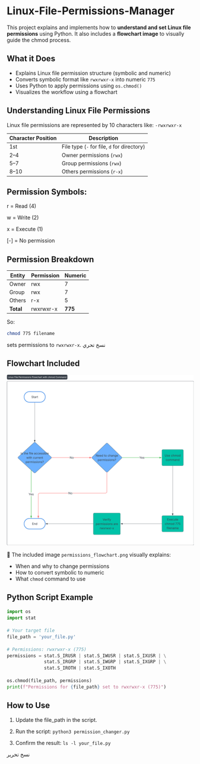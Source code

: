 # Linux-File-Permissions-Manager

This project explains and implements how to **understand and set Linux file permissions** using Python. It also includes a **flowchart image** to visually guide the chmod process.


## What it Does

- Explains Linux file permission structure (symbolic and numeric)
- Converts symbolic format like `rwxrwxr-x` into numeric `775`
- Uses Python to apply permissions using `os.chmod()`
- Visualizes the workflow using a flowchart


## Understanding Linux File Permissions
Linux file permissions are represented by 10 characters like:
`-rwxrwxr-x`

| Character Position | Description                                 |
| ------------------ | ------------------------------------------- |
| 1st                | File type (`-` for file, `d` for directory) |
| 2–4                | Owner permissions (`rwx`)                   |
| 5–7                | Group permissions (`rwx`)                   |
| 8–10               | Others permissions (`r-x`)                  |

## Permission Symbols:
r = Read (4)

w = Write (2)

x = Execute (1)

[-] = No permission

## Permission Breakdown

| Entity    | Permission | Numeric |
| --------- | ---------- | ------- |
| Owner     | rwx        | 7       |
| Group     | rwx        | 7       |
| Others    | r-x        | 5       |
| **Total** | rwxrwxr-x  | **775** |

So:

```  bash
chmod 775 filename
```
sets permissions to `rwxrwxr-x`.
نسخ
تحري
## Flowchart Included

![photo](Flowchart-Linux-File-Permissions-Flowchart-with-chmod-Command.png)

📌 The included image `permissions_flowchart.png` visually explains:
- When and why to change permissions
- How to convert symbolic to numeric
- What `chmod` command to use



## Python Script Example

```python
import os
import stat

# Your target file
file_path = 'your_file.py'

# Permissions: rwxrwxr-x (775)
permissions = stat.S_IRUSR | stat.S_IWUSR | stat.S_IXUSR | \
              stat.S_IRGRP | stat.S_IWGRP | stat.S_IXGRP | \
              stat.S_IROTH | stat.S_IXOTH

os.chmod(file_path, permissions)
print(f"Permissions for {file_path} set to rwxrwxr-x (775)")
```



##  How to Use

1. Update the file_path in the script.

2. Run the script: `python3 permission_changer.py `

3. Confirm the result: `ls -l your_file.py`

نسخ
تحرير


